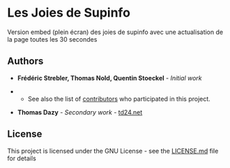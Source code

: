 # Les Joies de Supinfo

Version embed (plein écran) des joies de supinfo avec une actualisation de la page toutes les 30 secondes

## Authors

* **Frédéric Strebler, Thomas Nold, Quentin Stoeckel** - *Initial work*


* * See also the list of [contributors](https://github.com/chteuchteu/Les-Joies-de-Supinfo/graphs/contributors) who participated in this project.

* **Thomas Dazy** - *Secondary work* - [td24.net](http://td24.net/ThomasDazy/)

## License

This project is licensed under the GNU License - see the [LICENSE.md](LICENSE.md) file for details
